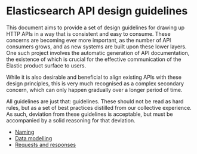 # Elasticsearch API design guidelines

This document aims to provide a set of design guidelines for drawing up HTTP APIs in a way that is consistent and easy to consume. These concerns are becoming ever more important, as the number of API consumers grows, and as new systems are built upon these lower layers. One such project involves the automatic generation of API documentation, the existence of which is crucial for the effective communication of the Elastic product surface to users.

While it is also desirable and beneficial to align existing APIs with these design principles, this is very much recognised as a complex secondary concern, which can only happen gradually over a longer period of time.

All guidelines are just that: guidelines. These should not be read as hard rules, but as a set of best practices distilled from our collective experience. As such, deviation from these guidelines is acceptable, but must be accompanied by a solid reasoning for that deviation.

* [Naming](naming.md)
* [Data modelling](data-modelling.md)
* [Requests and responses](requests-responses.md)
